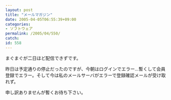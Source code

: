 ```yaml
---
layout: post
title: "メールマガジン"
date: 2005-04-05T06:55:39+09:00
categories:
- ソフトウェア
permalink: /2005/04/550/
catch: 
id: 558
---
```

まぐまぐが二日ほど配信できずです。

昨日は予定通りの停止だったのですが、今朝はログインでエラー…暫くして会員登録でエラー。そして今は私のメールサーバがエラーで登録確認メールが受け取れず。

申し訳ありませんが暫くお待ち下さい。